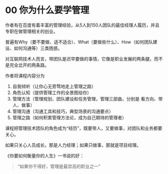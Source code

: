 # 00 你为什么要学管理

作者有在百度有着丰富的管理经验，从5人到150人团队的最佳经理人履历，并且专职在做管理相关的创业。

普遍有Why（要不要做、适不适合）、What（要做些什么）、How（如何团队建设、如何沟通等）三类困惑。

对互联网技术人而言，带团队是迟早要做的事情，它像是职业发展的两条腿，而不是完全岔开的两条路。

作者将课程内容分为

1. 自我倾听（让你心无旁骛地走上管理之路）
2. 角色认知（提供管理工作的全景图给你）
3. 管理方法（管理规划、团队建设和任务管理，管理三部曲，分别是 看方向、带人、做事）
4. 管理沟通（沟通工具和技巧，典型场景的沟通要点）
5. 管理之路（如何积累管理方法论，成为自己期待的管理者）

课程把管理技术团队的角色成为“经历”，既要带人，又要做事，对团队和业务都要关心。

如果只关心人员成长，那是人力经理；如果只做事，那就是项目经理。

《你要如何衡量你的人生》一书说的好：

> “如果你干得好，管理是最崇高的职业之一” 